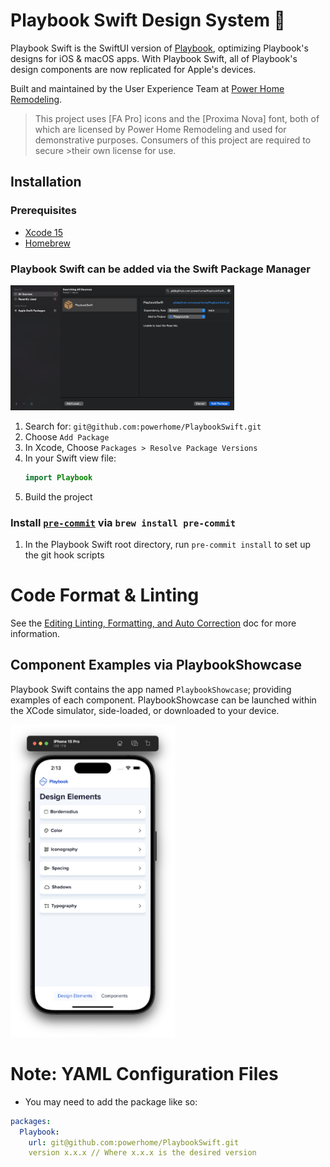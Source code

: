 # Playbook Swift Design System 📱

Playbook Swift is the SwiftUI version of [Playbook](https://playbook.powerapp.cloud/), optimizing Playbook's designs for iOS & macOS apps. With Playbook Swift, all of Playbook's design components are now replicated for Apple's devices.

Built and maintained by the User Experience Team at [Power Home Remodeling](https://www.techatpower.com/).

>This project uses [FA Pro] icons and the [Proxima Nova] font, both of which are licensed by Power Home Remodeling and used for demonstrative purposes. Consumers of this project are required to secure >their own license for use.

## Installation

### Prerequisites

- [Xcode 15](https://developer.apple.com/xcode/)
- [Homebrew](https://brew.sh/)

### Playbook Swift can be added via the Swift Package Manager

<!--![Package Manager Popup](pkgmgr-pop.png)-->
<img src="pkgmgr-pop.png" height=200px />

1. Search for: `git@github.com:powerhome/PlaybookSwift.git`
1. Choose `Add Package`
2. In Xcode, Choose `Packages > Resolve Package Versions`
   <!-- ![Alt text](xcode-resolve-deps.png)-->
3. In your Swift view file:
    ```swift
    import Playbook
    ```
5. Build the project

### Install [`pre-commit`](https://pre-commit.com/#install) via `brew install pre-commit`
  1. In the Playbook Swift root directory, run `pre-commit install` to set up the git hook scripts

# Code Format & Linting

See the [Editing Linting, Formatting, and Auto Correction](LINTING.md) doc for more information.

## Component Examples via PlaybookShowcase

Playbook Swift contains the app named `PlaybookShowcase`; providing examples of each component. PlaybookShowcase can be launched within the XCode simulator, side-loaded, or downloaded to your device.

<img src="./playbook-showcase.png" height="500px" />

# Note: YAML Configuration Files

- You may need to add the package like so:

```yaml
packages:
  Playbook:
    url: git@github.com:powerhome/PlaybookSwift.git
    version x.x.x // Where x.x.x is the desired version
```
